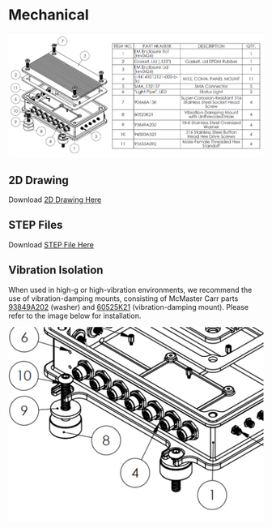 # Mechanical

![Assembly](assets/assembly.png)

## 2D Drawing

Download [2D Drawing Here](assets/2Ddrawing.pdf)

## STEP Files

Download [STEP File Here](assets/EchoTherm.STEP)

## Vibration Isolation

When used in high-g or high-vibration environments, we recommend the use of vibration-damping mounts, consisting of McMaster Carr parts [93849A202](https://www.mcmaster.com/catalog/130/3678/93849A202) (washer) and [60525K21](https://www.mcmaster.com/catalog/130/1691/60525K21) (vibration-damping mount). Please refer to the image below for installation.

![Vibration Mount](assets/vibration.png)